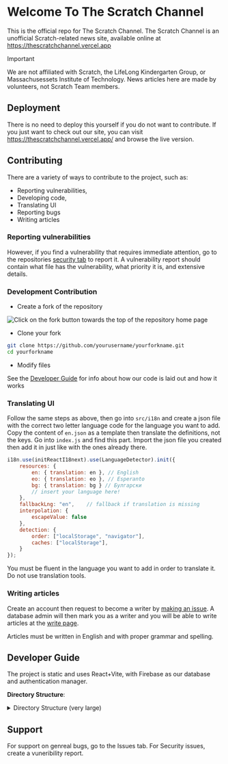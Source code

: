 # Welcome To The Scratch Channel

This is the official repo for The Scratch Channel. The Scratch Channel is an unofficial Scratch-related news site, available online at <https://thescratchchannel.vercel.app>

> [!IMPORTANT]
> We are not affiliated with Scratch, the LifeLong Kindergarten Group, or Massachusessets Institute of Technology. News articles here are made by volunteers, not Scratch Team members.

## Deployment

There is no need to deploy this yourself if you do not want to contribute. If you just want to check out our site, you can visit <https://thescratchchannel.vercel.app/> and browse the live version.

## Contributing

There are a variety of ways to contribute to the project, such as:

- Reporting vulnerabilities,
- Developing code,
- Translating UI
- Reporting bugs
- Writing articles

### Reporting vulnerabilities

However, if you find a vulnerability that requires immediate attention, go to the repositories [security tab](https://github.com/The-Scratch-Channel/tsc-web-client/security) to report it. A vulnerability report should contain what file has the vulnerability, what priority it is, and extensive details.

### Development Contribution

- Create a fork of the repository

![Click on the fork button towards the top of the repository home page](https://u.cubeupload.com/GvYoutube/Screenshot2025102012.png)

- Clone your fork

```bash
git clone https://github.com/yourusername/yourforkname.git
cd yourforkname
```

- Modify files 

See the [Developer Guide](#developer-guide) for info about how our code is laid out and how it works

### Translating UI

Follow the same steps as above, then go into `src/i18n` and create a json file with the correct two letter language code for the language you want to add. Copy the content of `en.json` as a template then translate the definitions, not the keys. Go into `index.js` and find this part. Import the json file you created then add it in just like with the ones already there.

```jsx
i18n.use(initReactI18next).use(LanguageDetector).init({
    resources: {
        en: { translation: en }, // English
        eo: { translation: eo }, // Esperanto
        bg: { translation: bg } // Булгарски
        // insert your language here!
    },
    fallbackLng: "en",    // fallback if translation is missing
    interpolation: {
        escapeValue: false
    },
    detection: {
        order: ["localStorage", "navigator"],
        caches: ["localStorage"],
    }
});
```

You must be fluent in the language you want to add in order to translate it. Do not use translation tools.

### Writing articles

Create an account then request to become a writer by [making an issue](https://github.com/The-Scratch-Channel/tsc-web-client/issues/new/choose). A database admin will then mark you as a writer and you will be able to write articles at the [write page](http://thescratchchannel.vercel.app/articles/create).

Articles must be written in English and with proper grammar and spelling.

## Developer Guide

The project is static and uses React+Vite, with Firebase as our database and authentication manager.

**Directory Structure**:
<details>
<summary>Directory Structure (very large)</summary>
```
├── .github
│   ├── ISSUE_TEMPLATE
│   │   ├── bug_report.md
│   │   ├── custom.md
│   │   └── feature_request.md
│   ├── workflows
│   │   ├── auto_label_priority.yml
│   │   ├── commit_logger.yml
│   │   ├── inactivity.yml
│   │   ├── preview.yml
│   │   ├── sitemap.yml
│   │   ├── summary.yml
│   │   ├── test.yml
│   │   └── vercel_check.yml
│   ├── dependabotupdates.yml
│   └── labels.yml
├── old-stuff
│   ├── Old content that isnt used anymore at all, may be moved to a separate repo soon
├── public
│   ├── LICENSE
│   ├── favicon-new.ico
│   ├── favicon-old.ico
│   ├── favicon.ico
│   └── sitemap.xml
├── src
│   ├── assets
│   │   ├── flags (6 SVG files for different languages)
│   │   └── tsc.png
│   ├── components
│   │   ├── Footer.jsx
│   │   └── Header.jsx
│   ├── i18n
│   │   ├── bg.json
│   │   ├── en.json
│   │   ├── eo.json
│   │   ├── hb.json
│   │   ├── index.js
│   │   ├── lol.json
│   │   └── rbe.json
│   ├── pages
│   │   ├── About.jsx
│   │   ├── Account.jsx
│   │   ├── ArticlePage.jsx
│   │   ├── Lang.jsx
│   │   ├── Login.jsx
│   │   ├── MainContent.jsx
│   │   ├── MakeAdmin.jsx
│   │   ├── SignUp.jsx
│   │   ├── UserList.jsx
│   │   └── createArticles.jsx
│   ├── styles (10 CSS files)
│   ├── App.jsx
│   ├── firebaseConfig.js
│   └── main.js
├── Configuration files
│   ├── .codeqlconfig.yml
│   ├── .env.development
│   ├── .env.production
│   ├── .gitignore
│   ├── eslint.config.js
│   ├── gpt.prompt.yml
│   ├── package.json
│   ├── package-lock.json
│   ├── tsc.code-workspace
│   ├── vercel.json
│   └── vite.config.js
├── Documentation
│   ├── CONTRIBUTING.md
│   ├── LICENSE
│   ├── README.md
│   └── SECURITY.md
└── Other files
    ├── generate-sitemap.js
    └── index.html
```
</details>

## Support

For support on genreal bugs, go to the Issues tab. For Security issues, create a vuneribility report.
